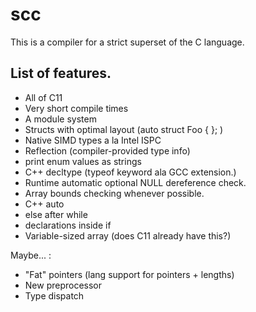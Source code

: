 scc
===================

This is a compiler for a strict superset of the C language.



List of features.
-----------------

- All of C11
- Very short compile times
- A module system
- Structs with optimal layout (auto struct Foo {  };  )
- Native SIMD types a la Intel ISPC
- Reflection (compiler-provided type info)
-  print enum values as strings
- C++ decltype (typeof keyword ala GCC extension.)
- Runtime automatic optional NULL dereference check.
- Array bounds checking whenever possible.
- C++ auto
- else after while
- declarations inside if
- Variable-sized array (does C11 already have this?)

Maybe... :
- "Fat" pointers (lang support for pointers + lengths)
- New preprocessor
- Type dispatch
